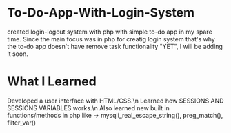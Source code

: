 # To-Do-App-With-Login-System
created login-logout system with php with simple to-do app in my spare time.
Since the main focus was in php for creatig login system that's why the to-do app doesn't have remove task functionality "YET", I will be adding it soon.


# What I Learned

Developed a user interface with HTML/CSS.\n
Learned how SESSIONS AND SESSIONS VARIABLES works.\n 
Also learned new built in functions/methods in php like -> mysqli_real_escape_string(), preg_match(), filter_var()
